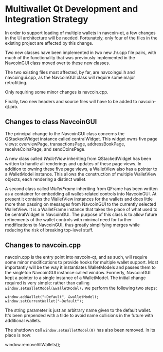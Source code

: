Multiwallet Qt Development and Integration Strategy
===================================================

In order to support loading of multiple wallets in navcoin-qt, a few changes in the UI architecture will be needed.
Fortunately, only four of the files in the existing project are affected by this change.

Two new classes have been implemented in two new .h/.cpp file pairs, with much of the functionality that was previously
implemented in the NavcoinGUI class moved over to these new classes.

The two existing files most affected, by far, are navcoingui.h and navcoingui.cpp, as the NavcoinGUI class will require
some major retrofitting.

Only requiring some minor changes is navcoin.cpp.

Finally, two new headers and source files will have to be added to navcoin-qt.pro.

Changes to class NavcoinGUI
---------------------------
The principal change to the NavcoinGUI class concerns the QStackedWidget instance called centralWidget.
This widget owns five page views: overviewPage, transactionsPage, addressBookPage, receiveCoinsPage, and sendCoinsPage.

A new class called *WalletView* inheriting from QStackedWidget has been written to handle all renderings and updates of
these page views. In addition to owning these five page views, a WalletView also has a pointer to a WalletModel instance.
This allows the construction of multiple WalletView objects, each rendering a distinct wallet.

A second class called *WalletFrame* inheriting from QFrame has been written as a container for embedding all wallet-related
controls into NavcoinGUI. At present it contains the WalletView instances for the wallets and does little more than passing on messages
from NavcoinGUI to the currently selected WalletView. It is a WalletFrame instance
that takes the place of what used to be centralWidget in NavcoinGUI. The purpose of this class is to allow future
refinements of the wallet controls with minimal need for further modifications to NavcoinGUI, thus greatly simplifying
merges while reducing the risk of breaking top-level stuff.

Changes to navcoin.cpp
----------------------
navcoin.cpp is the entry point into navcoin-qt, and as such, will require some minor modifications to provide hooks for
multiple wallet support. Most importantly will be the way it instantiates WalletModels and passes them to the
singleton NavcoinGUI instance called window. Formerly, NavcoinGUI kept a pointer to a single instance of a WalletModel.
The initial change required is very simple: rather than calling `window.setWalletModel(&walletModel);` we perform the
following two steps:

	window.addWallet("~Default", &walletModel);
	window.setCurrentWallet("~Default");

The string parameter is just an arbitrary name given to the default wallet. It's been prepended with a tilde to avoid name collisions in the future with additional wallets.

The shutdown call `window.setWalletModel(0)` has also been removed. In its place is now:

window.removeAllWallets();
